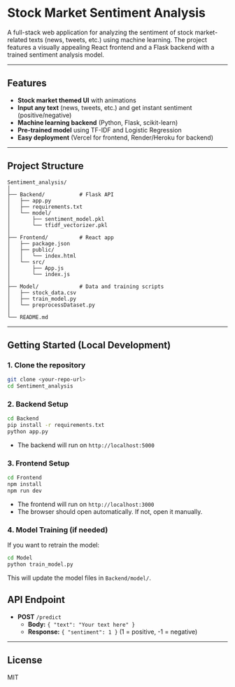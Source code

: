 # Stock Market Sentiment Analysis

A full-stack web application for analyzing the sentiment of stock market-related texts (news, tweets, etc.) using machine learning. The project features a visually appealing React frontend and a Flask backend with a trained sentiment analysis model.

---

## Features
- **Stock market themed UI** with animations
- **Input any text** (news, tweets, etc.) and get instant sentiment (positive/negative)
- **Machine learning backend** (Python, Flask, scikit-learn)
- **Pre-trained model** using TF-IDF and Logistic Regression
- **Easy deployment** (Vercel for frontend, Render/Heroku for backend)

---

## Project Structure
```
Sentiment_analysis/
│
├── Backend/           # Flask API
│   ├── app.py
│   ├── requirements.txt
│   └── model/
│       ├── sentiment_model.pkl
│       └── tfidf_vectorizer.pkl
│
├── Frontend/          # React app
│   ├── package.json
│   ├── public/
│   │   └── index.html
│   └── src/
│       ├── App.js
│       └── index.js
│
├── Model/             # Data and training scripts
│   ├── stock_data.csv
│   ├── train_model.py
│   └── preprocessDataset.py
│
└── README.md
```

---

## Getting Started (Local Development)

### 1. **Clone the repository**
```sh
git clone <your-repo-url>
cd Sentiment_analysis
```

### 2. **Backend Setup**
```sh
cd Backend
pip install -r requirements.txt
python app.py
```
- The backend will run on `http://localhost:5000`

### 3. **Frontend Setup**
```sh
cd Frontend
npm install
npm run dev
```
- The frontend will run on `http://localhost:3000`
- The browser should open automatically. If not, open it manually.

### 4. **Model Training (if needed)**
If you want to retrain the model:
```sh
cd Model
python train_model.py
```
This will update the model files in `Backend/model/`.


## API Endpoint
- **POST** `/predict`
  - **Body:** `{ "text": "Your text here" }`
  - **Response:** `{ "sentiment": 1 }` (1 = positive, -1 = negative)

---

## License
MIT
